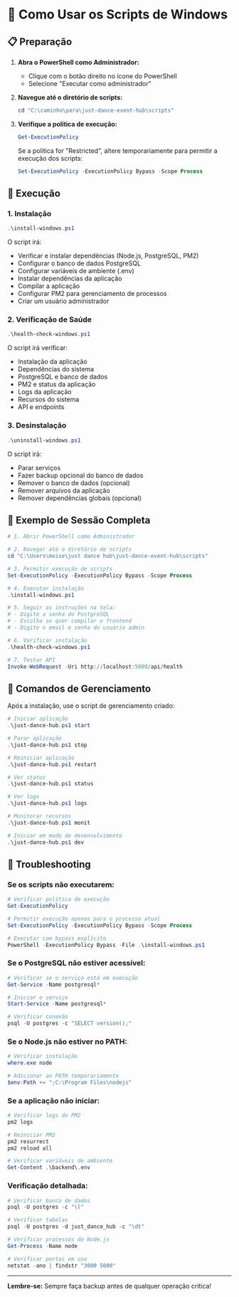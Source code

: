 # 🚀 Como Usar os Scripts de Windows

## 📋 Preparação

1. **Abra o PowerShell como Administrador:**
   - Clique com o botão direito no ícone do PowerShell
   - Selecione "Executar como administrador"

2. **Navegue até o diretório de scripts:**
   ```powershell
   cd "C:\caminho\para\just-dance-event-hub\scripts"
   ```

3. **Verifique a política de execução:**
   ```powershell
   Get-ExecutionPolicy
   ```
   
   Se a política for "Restricted", altere temporariamente para permitir a execução dos scripts:
   ```powershell
   Set-ExecutionPolicy -ExecutionPolicy Bypass -Scope Process
   ```

## 🔧 Execução

### 1. Instalação
```powershell
.\install-windows.ps1
```

O script irá:
- Verificar e instalar dependências (Node.js, PostgreSQL, PM2)
- Configurar o banco de dados PostgreSQL
- Configurar variáveis de ambiente (.env)
- Instalar dependências da aplicação
- Compilar a aplicação
- Configurar PM2 para gerenciamento de processos
- Criar um usuário administrador

### 2. Verificação de Saúde
```powershell
.\health-check-windows.ps1
```

O script irá verificar:
- Instalação da aplicação
- Dependências do sistema
- PostgreSQL e banco de dados
- PM2 e status da aplicação
- Logs da aplicação
- Recursos do sistema
- API e endpoints

### 3. Desinstalação
```powershell
.\uninstall-windows.ps1
```

O script irá:
- Parar serviços
- Fazer backup opcional do banco de dados
- Remover o banco de dados (opcional)
- Remover arquivos da aplicação
- Remover dependências globais (opcional)

## 📝 Exemplo de Sessão Completa

```powershell
# 1. Abrir PowerShell como Administrador

# 2. Navegar até o diretório de scripts
cd "C:\Users\moise\just dance hub\just-dance-event-hub\scripts"

# 3. Permitir execução de scripts
Set-ExecutionPolicy -ExecutionPolicy Bypass -Scope Process

# 4. Executar instalação
.\install-windows.ps1

# 5. Seguir as instruções na tela:
# - Digite a senha do PostgreSQL
# - Escolha se quer compilar o frontend
# - Digite o email e senha do usuário admin

# 6. Verificar instalação
.\health-check-windows.ps1

# 7. Testar API
Invoke-WebRequest -Uri http://localhost:5000/api/health
```

## 🔧 Comandos de Gerenciamento

Após a instalação, use o script de gerenciamento criado:

```powershell
# Iniciar aplicação
.\just-dance-hub.ps1 start

# Parar aplicação
.\just-dance-hub.ps1 stop

# Reiniciar aplicação
.\just-dance-hub.ps1 restart

# Ver status
.\just-dance-hub.ps1 status

# Ver logs
.\just-dance-hub.ps1 logs

# Monitorar recursos
.\just-dance-hub.ps1 monit

# Iniciar em modo de desenvolvimento
.\just-dance-hub.ps1 dev
```

## 🚨 Troubleshooting

### Se os scripts não executarem:
```powershell
# Verificar política de execução
Get-ExecutionPolicy

# Permitir execução apenas para o processo atual
Set-ExecutionPolicy -ExecutionPolicy Bypass -Scope Process

# Executar com bypass explícito
PowerShell -ExecutionPolicy Bypass -File .\install-windows.ps1
```

### Se o PostgreSQL não estiver acessível:
```powershell
# Verificar se o serviço está em execução
Get-Service -Name postgresql*

# Iniciar o serviço
Start-Service -Name postgresql*

# Verificar conexão
psql -U postgres -c "SELECT version();"
```

### Se o Node.js não estiver no PATH:
```powershell
# Verificar instalação
where.exe node

# Adicionar ao PATH temporariamente
$env:Path += ";C:\Program Files\nodejs"
```

### Se a aplicação não iniciar:
```powershell
# Verificar logs do PM2
pm2 logs

# Reiniciar PM2
pm2 resurrect
pm2 reload all

# Verificar variáveis de ambiente
Get-Content .\backend\.env
```

### Verificação detalhada:
```powershell
# Verificar banco de dados
psql -U postgres -c "\l"

# Verificar tabelas
psql -U postgres -d just_dance_hub -c "\dt"

# Verificar processos do Node.js
Get-Process -Name node

# Verificar portas em uso
netstat -ano | findstr "3000 5000"
```

---

**Lembre-se:** Sempre faça backup antes de qualquer operação crítica!